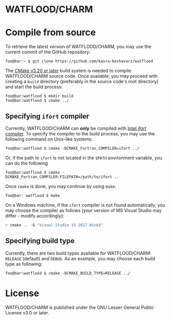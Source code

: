 # WATFLOOD/CHARM
# Compile from source
To retrieve the latest version of WATFLOOD/CHARM, you may use the current
commit of the GitHub repository:
```console
foo@bar:~ $ git clone https://github.com/kasra-keshavarz/watflood
```

The [CMake v3.20 or later](https://cmake.org/download/) build system is 
needed to compile WATFLOOD/CHARM source code. Once available, you may
proceed with creating a `build` directory (preferably in the source
code's root directory) and start the build process:
```console
foo@bar:watflood $ mkdir build
foo@bar:watflood $ cmake ../
```

## Specifying `ifort` compiler
Currently, WATFLOOD/CHARM can **only** be compiled with
[Intel *ifort* compiler](https://www.intel.com/content/www/us/en/developer/tools/oneapi/fortran-compiler.html#gs.6xmclp).
To specify the compiler to the build process, you may use the following
command on Unix-like systems:
```console
foo@bar:watflood $ cmake -DCMAKE_Fortran_COMPILER=ifort ../
```
Or, if the path to `ifort` is not located in the `$PATH` environment
variable, you can do the following
```console
foo@bar:watflood $ cmake -DCMAKE_Fortran_COMPILER:FILEPATH=/path/to/ifort ..
```
Once `cmake` is done, you may continue by using `make`:
```console
foo@bar: watflood $ make
```

On a Windows machine, if the `ifort` compiler is not found automatically,
you may choose the compiler as follows (your version of MS Visual Studio
may differ - modify accordingly):
```powershell
> cmake .. -G "Visual Studio 15 2017 Win64"
```

## Specifying build type
Currently, there are two build types available for WATFLOOD/CHARM:
`RELEASE` (default) and `DEBUG`. As an example, you may choose each
build type as following:
```console
foo@bar:watflood $ cmake -DCMAKE_BUILD_TYPE=RELEASE ../
```

# License
WATFLOOD/CHARM is published under the GNU Lesser General Public License
v3.0 or later.
